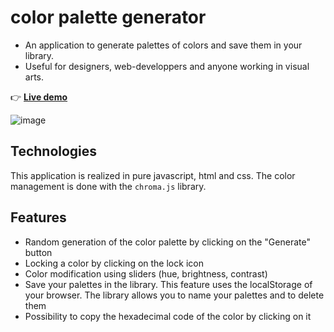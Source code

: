 # color palette generator

- An application to generate palettes of colors and save them in your library. 
- Useful for designers, web-developpers and anyone working in visual arts.

👉 [**Live demo**](http://phpstack-856558-2958271.cloudwaysapps.com/)

![image](https://user-images.githubusercontent.com/45925914/176820946-42b731b3-aea0-4115-b85b-a9dd70562ad9.png)

## Technologies
This application is realized in pure javascript, html and css. 
The color management is done with the `chroma.js` library.

## Features
- Random generation of the color palette by clicking on the "Generate" button
- Locking a color by clicking on the lock icon
- Color modification using sliders (hue, brightness, contrast)
- Save your palettes in the library. This feature uses the localStorage of your browser. The library allows you to name your palettes and to delete them
- Possibility to copy the hexadecimal code of the color by clicking on it
